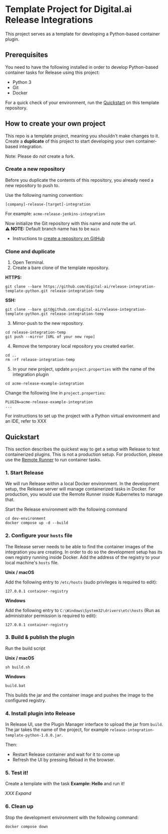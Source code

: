 # Template Project for Digital.ai Release Integrations

This project serves as a template for developing a Python-based container plugin.

## Prerequisites

You need to have the following installed in order to develop Python-based container tasks for Release using this project:

* Python 3
* Git
* Docker

For a quick check of your environment, run the [Quickstart](#quickstart) on this template repository.


## How to create your own project

This repo is a template project, meaning you shouldn't make changes to it.
Create a **duplicate** of this project to start developing your own container-based integration. 

Note: Please do _not_ create a fork.

### Create a new repository

Before you duplicate the contents of this repository, you already need a new repository to push to.

Use the following naming convention:

    [company]-release-[target]-integration

For example: `acme-release-jenkins-integration`

Now initialize the Git repository with this name and note the url.  
**⚠️ NOTE:**  Default branch name has to be `main`

* Instructions to [create a repository on GitHub](https://docs.github.com/en/repositories/creating-and-managing-repositories/creating-a-new-repository)


### Clone and duplicate

1. Open Terminal.
2. Create a bare clone of the template repository.

**HTTPS:**

```commandline
git clone --bare https://github.com/digital-ai/release-integration-template-python.git release-integration-temp
```

**SSH:**

```commandline
git clone --bare git@github.com:digital-ai/release-integration-template-python.git release-integration-temp
```

3. Mirror-push to the new repository.

```commandline
cd release-integration-temp
git push --mirror [URL of your new repo]
```

4. Remove the temporary local repository you created earlier.

```commandline
cd ..
rm -rf release-integration-temp
```

5. In your new project, update `project.properties` with the name of the integration plugin

```commandline
cd acme-release-example-integration
```

Change the following line in `project.properties`:

```
PLUGIN=acme-release-example-integration
...
```

For instructions to set up the project with a Python virtual environment and an IDE, refer to XXX

## Quickstart

This section describes the quickest way to get a setup with Release to test containerized plugins. This is not a production setup. For production, please use the [Remote Runner](doc/remote-runner-quickstart.md) to run container tasks.

### 1. Start Release

We will run Release within a local Docker environment. In the development setup, the Release server will manage containerized tasks in Docker. For production, you would use the Remote Runner inside Kubernetes to manage that.

Start the Release environment with the following command

```commandline
cd dev-environment
docker compose up -d --build
```

### 2. Configure your `hosts` file

The Release server needs to be able to find the container images of the integration you are creating. In order to do so the development setup has its own registry running inside Docker. Add the address of the registry to your local machine's `hosts` file.

**Unix / macOS**

Add the following entry to `/etc/hosts` (sudo privileges is required to edit):

    127.0.0.1 container-registry

**Windows**

Add the following entry to `C:\Windows\System32\drivers\etc\hosts` (Run as administrator permission is required to edit):

    127.0.0.1 container-registry


### 3. Build & publish the plugin

Run the build script

**Unix / macOS**

```commandline
sh build.sh 
```

**Windows**

```commandline
build.bat 
```

This builds the jar and the container image and pushes the image to the configured registry.

### 4. Install plugin into Release

In Release UI, use the Plugin Manager interface to upload the jar from `build`.
The jar takes the name of the project, for example `release-integration-template-python-1.0.0.jar`.

Then:
* Restart Release container and wait for it to come up
* Refresh the UI by pressing Reload in the browser.

### 5. Test it!
Create a template with the task **Example: Hello** and run it!

_XXX Expand_

### 6. Clean up

Stop the development environment with the following command:

    docker compose down
